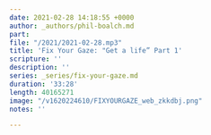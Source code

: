 ```yaml
---
date: 2021-02-28 14:18:55 +0000
author: _authors/phil-boalch.md
part: 
file: "/2021/2021-02-28.mp3"
title: 'Fix Your Gaze: "Get a life” Part 1'
scripture: ''
description: ''
series: _series/fix-your-gaze.md
duration: '33:28'
length: 40165271
image: "/v1620224610/FIXYOURGAZE_web_zkkdbj.png"
notes: ''

---
```

